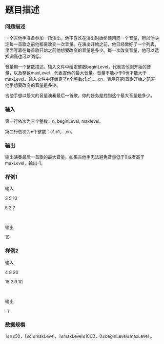 # 题目描述


<h3>
问题描述
</h3>
<p>
一个吉他手准备参加一场演出。他不喜欢在演出时始终使用同一个音量，所以他决定每一首歌之前他都要改变一次音量。在演出开始之前，他已经做好了一个列表，里面写着在每首歌开始之前他想要改变的音量是多少。每一次改变音量，他可以选择调高也可以调低。
</p>
<p>
音量用一个整数描述。输入文件中给定整数beginLevel，代表吉他刚开始的音量，以及整数maxLevel，代表吉他的最大音量。音量不能小于0也不能大于maxLevel。输入文件中还给定了n个整数c1,c1,...,cn，表示在第i首歌开始之前吉他手想要改变的音量是多少。
</p>
<p>
吉他手想以最大的音量演奏最后一首歌，你的任务是找到这个最大音量是多少。
</p>
<h3>
输入
</h3>
<p>
第一行依次为三个整数：n, beginLevel, maxlevel。
</p>
<p>
第二行依次为n个整数：c1,c1,...,cn。
</p>
<h3>
输出
</h3>
<p>
输出演奏最后一首歌的最大音量。如果吉他手无法避免音量低于0或者高于maxLevel，输出-1。
</p>
<h3>
样例1
</h3>
<p>
输入                   
</p>
<p>
3 5 10 
</p>
<p>
5 3 7
</p>
<p>
<br/>
</p>
<p>
输出
</p>
<p>
10
</p>
<h3>
样例2
</h3>
<p>
输入
</p>
<p>
4 8 20
</p>
<p>
15 2 9 10
</p>
<p>
<br/>
</p>
<p>
输出
</p>
<p>
-1
</p>
<h3>
数据规模
</h3>
<p>
1≤n≤50，1≤ci≤maxLevel，1≤maxLevel≤1000，0≤beginLevel≤maxLevel 。
</p>
